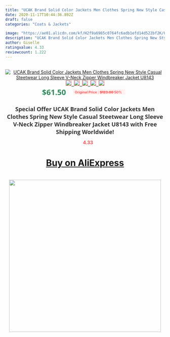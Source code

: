 ```yaml
---
title: "UCAK Brand Solid Color Jackets Men Clothes Spring New Style Casual Steetwear Long Sleeve V-Neck Zipper Windbreaker Jacket U8143"
date: 2020-11-17T10:44:36.892Z
draft: false
categories: "Coats & Jackets"

image: "https://ae01.alicdn.com/kf/H2f9a6965c0764fc6adb1efd14d522bf2K/UCAK-Brand-Solid-Color-Jackets-Men-Clothes-Spring-New-Style-Casual-Steetwear-Long-Sleeve-V-Neck.jpg"
description: "UCAK Brand Solid Color Jackets Men Clothes Spring New Style Casual Steetwear Long Sleeve V-Neck Zipper Windbreaker Jacket U8143"
author: Giselle
ratingvalue: 4.33
reviewcount: 1.222
---
```

<br>
<div style="text-align: center;">
<a href="https://s.click.aliexpress.com/e/_AMyTBJ" target="_blank" rel="nofollow noopener noreferrer"><img alt="UCAK Brand Solid Color Jackets Men Clothes Spring New Style Casual Steetwear Long Sleeve V-Neck Zipper Windbreaker Jacket U8143" class="magnifier-image" src="https://ae01.alicdn.com/kf/H2f9a6965c0764fc6adb1efd14d522bf2K/UCAK-Brand-Solid-Color-Jackets-Men-Clothes-Spring-New-Style-Casual-Steetwear-Long-Sleeve-V-Neck.jpg_640x640.jpg">
<br>
<img style="border:1px solid salmon" src="https://ae01.alicdn.com/kf/H2f9a6965c0764fc6adb1efd14d522bf2K/UCAK-Brand-Solid-Color-Jackets-Men-Clothes-Spring-New-Style-Casual-Steetwear-Long-Sleeve-V-Neck.jpg_120x120.jpg">&nbsp;&nbsp;<img style="border:1px solid salmon" src="https://ae01.alicdn.com/kf/H79a616d1a5ee4224801d7d3e3022675at/UCAK-Brand-Solid-Color-Jackets-Men-Clothes-Spring-New-Style-Casual-Steetwear-Long-Sleeve-V-Neck.jpg_120x120.jpg">&nbsp;&nbsp;<img style="border:1px solid salmon" src="https://ae01.alicdn.com/kf/Hb9e1f68ece0b40d885219eb2a54668e0b/UCAK-Brand-Solid-Color-Jackets-Men-Clothes-Spring-New-Style-Casual-Steetwear-Long-Sleeve-V-Neck.jpg_120x120.jpg">&nbsp;&nbsp;<img style="border:1px solid salmon" src="https://ae01.alicdn.com/kf/He95cd7ad00914c4eac2a0b574a67d2476/UCAK-Brand-Solid-Color-Jackets-Men-Clothes-Spring-New-Style-Casual-Steetwear-Long-Sleeve-V-Neck.jpg_120x120.jpg">&nbsp;&nbsp;<img style="border:1px solid salmon" src="https://ae01.alicdn.com/kf/H842a72c178c34e1c8b603fe74ef10198V/UCAK-Brand-Solid-Color-Jackets-Men-Clothes-Spring-New-Style-Casual-Steetwear-Long-Sleeve-V-Neck.jpg_120x120.jpg"></a></div><br0>
<div style="text-align: center;"><span style="background-color: white; border: 0px; box-sizing: border-box; color: seagreen; display: inline-block; font-family: &quot;open sans&quot; , &quot;arial&quot; , &quot;helvetica&quot; , sans-serif , &quot;heiti&quot;; font-size: 24px; font-stretch: inherit; font-weight: 700; line-height: inherit; margin: 0px 10px 0px 0px; padding: 0px; vertical-align: middle;">$61.50 </span>
<span style="background: rgb(255 , 241 , 241); border-radius: 3px; border: 0px; box-sizing: border-box; color: #ff4747; display: inline-block; font-family: inherit; font-size: 12px; font-stretch: inherit; font-style: inherit; font-variant: inherit; font-weight: 600; line-height: inherit; margin: 0px; padding: 2px 5px; transform: scale(0.9); vertical-align: middle;">Original Price : <b style="text-decoration: line-through;">$123.00 </b> 50%&nbsp;&nbsp;</span></div>
<h1 style="color: #333333; display: inline-block; font-family: &quot;open sans&quot; , &quot;arial&quot; , &quot;helvetica&quot; , sans-serif , &quot;heiti&quot;; font-size: 18px; font-stretch: inherit; font-weight: 700; text-align: center;">Special Offer UCAK Brand Solid Color Jackets Men Clothes Spring New Style Casual Steetwear Long Sleeve V-Neck Zipper Windbreaker Jacket U8143 with Free Shipping Worldwide!</h1>
<div style="color: #ff4747; text-align: center;">
<img src="https://4.bp.blogspot.com/-M0ZcTcb-5uY/XleCXlxnR4I/AAAAAAAAAEc/OrjgMkXV1oMQFaCRZj5HQwOCBcu3w1FegCPcBGAYYCw/s1600/star.png" style="height: 15px;">&nbsp;<b>4.33</b></div>
<div class="button_cont" align="center"><a class="buynow_a" href="https://s.click.aliexpress.com/e/_AMyTBJ" target="_blank" rel="nofollow noopener noreferrer"><H1>Buy on AliExpress</H1></a></div><br>
<div class="separator" style="clear: both; text-align: center;">
<img src="https://lh3.googleusercontent.com/-pTy5HemUv9M/XlePHvY0dAI/AAAAAAAAAE4/0nX5iRUoIWY8eMW9Dpxeirr157OZliDIgCLcBGAsYHQ/s1600/badge.gif" width="480">
</div>
